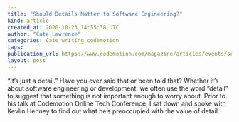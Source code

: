 ```yaml
---
title: "Should Details Matter to Software Engineering?"
kind: article
created_at: 2020-10-23 14:55:38 UTC
author: "Cate Lawrence"
categories: Cate writing codemotion
tags: 
publication_url: https://www.codemotion.com/magazine/articles/events/software-engineering-details/
layout: post
---
```

“It’s just a detail.” Have you ever said that or been told that? Whether it’s about software engineering or development, we often use the word “detail” to suggest that something is not important enough to worry about. Prior to his talk at Codemotion Online Tech Conference, I sat down and spoke with Kevlin Henney to find out what he’s preoccupied with the value of detail.

